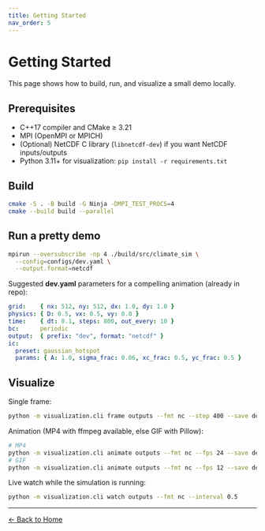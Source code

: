 ```yaml
---
title: Getting Started
nav_order: 5
---
```


# Getting Started

This page shows how to build, run, and visualize a small demo locally.

## Prerequisites

- C++17 compiler and CMake ≥ 3.21
- MPI (OpenMPI or MPICH)
- (Optional) NetCDF C library (`libnetcdf-dev`) if you want NetCDF inputs/outputs
- Python 3.11+ for visualization: `pip install -r requirements.txt`

## Build

```bash
cmake -S . -B build -G Ninja -DMPI_TEST_PROCS=4
cmake --build build --parallel
```

## Run a pretty demo

```bash
mpirun --oversubscribe -np 4 ./build/src/climate_sim \
  --config=configs/dev.yaml \
  --output.format=netcdf
```

Suggested **dev.yaml** parameters for a compelling animation (already in repo):

```yaml
grid:    { nx: 512, ny: 512, dx: 1.0, dy: 1.0 }
physics: { D: 0.5, vx: 0.5, vy: 0.0 }
time:    { dt: 0.1, steps: 800, out_every: 10 }
bc:      periodic
output:  { prefix: "dev", format: "netcdf" }
ic:
  preset: gaussian_hotspot
  params: { A: 1.0, sigma_frac: 0.06, xc_frac: 0.5, yc_frac: 0.5 }
```

## Visualize

Single frame:

```bash
python -m visualization.cli frame outputs --fmt nc --step 400 --save demo_frame.png
```

Animation (MP4 with ffmpeg available, else GIF with Pillow):

```bash
# MP4
python -m visualization.cli animate outputs --fmt nc --fps 24 --save demo.mp4
# GIF
python -m visualization.cli animate outputs --fmt nc --fps 12 --save demo.gif --writer pillow
```

Live watch while the simulation is running:

```bash
python -m visualization.cli watch outputs --fmt nc --interval 0.5
```

---

[← Back to Home](index.md)
